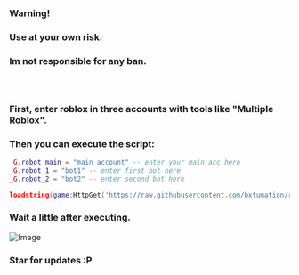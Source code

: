 ### Warning!

<h3>Use at your own risk.</h3>
<h3>Im not responsible for any ban.<h3>

<br>

<h3>First, enter roblox in three accounts with tools like "Multiple Roblox".</h3>

<h3>Then you can execute the script:</h3>

```lua
_G.robot_main = "main_account" -- enter your main acc here
_G.robot_1 = "bot1" -- enter first bot here
_G.robot_2 = "bot2" -- enter second bot here

loadstring(game:HttpGet('https://raw.githubusercontent.com/bxtumation/ro-bot/refs/heads/main/src.lua'))()
```

<h3>Wait a little after executing.</h3>

![Image](https://github.com/user-attachments/assets/6de5b15b-ff01-4062-bbe4-4f1ae3a3d05c)

<h3>Star for updates :P</h3>
